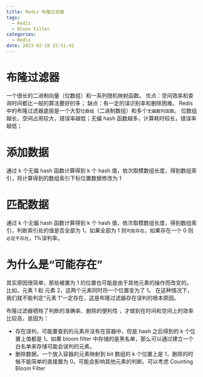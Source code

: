 ```yaml
---
title: Redis 布隆过滤器
tags:
  - Redis
  - Bloon Filter
categories:
  - Redis
date: 2023-02-18 15:51:41
---
```


# 布隆过滤器

一个很长的二进制向量（位数组）和一系列随机映射函数。
优点：空间效率和查询时间都比一般的算法要好的多；
缺点：有一定的误识别率和删除困难。
Redis 中的布隆过滤器底层是一个大型`位数组`（二进制数组）和多个`无偏散列函数`。
位数组越长，空间占用较大，错误率越低；无偏 hash 函数越多，计算耗时较长，错误率越低；

# 添加数据

通过 k 个无偏 hash 函数计算得到 k 个 hash 值，依次取模数组长度，得到数组索引，将计算得到的数组索引下标位置数据修改为 1

# 匹配数据

通过 k 个无偏 hash 函数计算得到 k 个 hash 值，依次取模数组长度，得到数组索引，判断索引处的值是否全部为 1，如果全部为 1 则`可能存在`，如果存在一个 0 则`必定不存在`，1%误判率。

# 为什么是“可能存在”

其实原因很简单，那些被置为 1 的位置也可能是由于其他元素的操作而改变的。
比如，元素 1 和 元素 2，这两个元素同时将一个位置变为了 1。
在这种情况下，我们就不能判定“元素 1”一定存在，这是布隆过滤器存在误判的根本原因。

布隆过滤器牺牲了判断的准确率、删除的便利性 ，才做到在时间和空间上的效率比较高，是因为：

- 存在误判，可能要查到的元素并没有在容器中，但是 hash 之后得到的 k 个位置上值都是 1。如果 bloom filter 中存储的是黑名单，那么可以通过建立一个白名单来存储可能会误判的元素。
- 删除数据。一个放入容器的元素映射到 bit 数组的 k 个位置上是 1，删除的时候不能简单的直接置为 0，可能会影响其他元素的判断。可以考虑 Counting Bloom Filter
